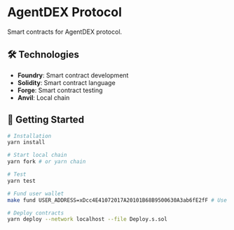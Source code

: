# AgentDEX Protocol

Smart contracts for AgentDEX protocol.

## 🛠️ Technologies

- **Foundry**: Smart contract development
- **Solidity**: Smart contract language
- **Forge**: Smart contract testing
- **Anvil**: Local chain

## 🚀 Getting Started

```bash
# Installation
yarn install

# Start local chain
yarn fork # or yarn chain

# Test
yarn test

# Fund user wallet
make fund USER_ADDRESS=xDcc4E41072017A20101B68B9500630A3ab6fE2fF # Use your own address

# Deploy contracts
yarn deploy --network localhost --file Deploy.s.sol

```
